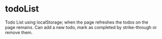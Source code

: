 # todoList

Todo List using localStorage; when the page refreshes the todos on the page remains. Can add a new todo, mark as completed by strike-through or remove them.
